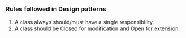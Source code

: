 ### Rules followed in Design patterns

1. A class always should/must have a single responsibility.
2. A class should be Closed for modification and Open for extension. 